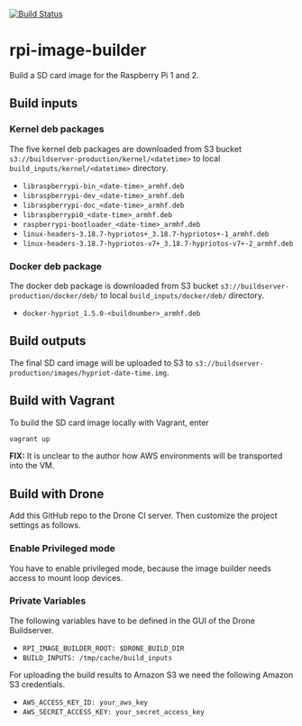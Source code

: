 [![Build Status](https://builder.hypriot.com/api/badge/github.com/hypriot/rpi-image-builder/status.svg?branch=master)](https://builder.hypriot.com/github.com/hypriot/rpi-image-builder)

# rpi-image-builder

Build a SD card image for the Raspberry Pi 1 and 2.

## Build inputs


### Kernel deb packages

The five kernel deb packages are downloaded from S3 bucket `s3://buildserver-production/kernel/<datetime>` to local `build_inputs/kernel/<datetime>` directory.

* `libraspberrypi-bin_<date-time>_armhf.deb`
* `libraspberrypi-dev_<date-time>_armhf.deb`
* `libraspberrypi-doc_<date-time>_armhf.deb`
* `libraspberrypi0_<date-time>_armhf.deb`
* `raspberrypi-bootloader_<date-time>_armhf.deb`
* `linux-headers-3.18.7-hypriotos+_3.18.7-hypriotos+-1_armhf.deb`
* `linux-headers-3.18.7-hypriotos-v7+_3.18.7-hypriotos-v7+-2_armhf.deb`

### Docker deb package

The docker deb package is downloaded from S3 bucket `s3://buildserver-production/docker/deb/` to local `build_inputs/docker/deb/` directory.

* `docker-hypriot_1.5.0-<buildnumber>_armhf.deb`

## Build outputs

The final SD card image will be uploaded to S3 to `s3://buildserver-production/images/hypriot-date-time.img`.

## Build with Vagrant

To build the SD card image locally with Vagrant, enter

```bash
vagrant up
```

**FIX:** It is unclear to the author how AWS environments will be transported into the VM.

## Build with Drone

Add this GitHub repo to the Drone CI server. Then customize the project settings as follows.

### Enable Privileged mode

You have to enable privileged mode, because the image builder needs access to mount loop devices.

### Private Variables

The following variables have to be defined in the GUI of the Drone Buildserver.

* `RPI_IMAGE_BUILDER_ROOT: $DRONE_BUILD_DIR`
* `BUILD_INPUTS: /tmp/cache/build_inputs`

For uploading the build results to Amazon S3 we need the following Amazon S3 credentials.

* `AWS_ACCESS_KEY_ID: your_aws_key`
* `AWS_SECRET_ACCESS_KEY: your_secret_access_key`
